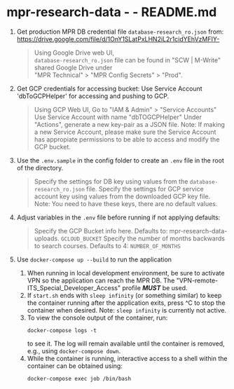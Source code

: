 # mpr-research-data - - README.md

1. Get production MPR DB credential file `database-research_ro.json` from:
   https://drive.google.com/file/d/1OnY1SLatPxLHN2iL2r1cidYEhVzMFIY-  
   > Using Google Drive web UI,  
   > `database-research_ro.json` file can be found in 
   > "SCW | M-Write" shared Google Drive under  
   > "MPR Technical" > "MPR Config Secrets" > "Prod".

2. Get GCP credentials for accessing bucket:
   Use Service Account 'dbToGCPHelper' for accessing and pushing to GCP.
   > Using GCP Web UI,
   > Go to "IAM & Admin" > "Service Accounts"
   > Use Service Account with name "dbTOGCPHelper"
   > Under "Actions", generate a new key-pair as a JSON file.
Note: If making a new Service Account, please make sure the Service Account has appropiate permissions to be able to access and modify the GCP bucket.

3. Use the `.env.sample` in the config folder to create an `.env` file in the root of the directory. 
   > Specify the settings for DB key using values from the `database-research_ro.json` file.
   > Specify the settings for GCP service account key using values from the downloaded GCP key file.
Note: You need to have these keys, there are no default values.

4. Adjust variables in the `.env` file before running if not applying defaults:
   > Specify the GCP Bucket info here. Defaults to: mpr-research-data-uploads.
      `GCLOUD_BUCKET`
   > Specify the number of months backwards to search courses. Defaults to 4:
      `NUMBER_OF_MONTHS` 

5. Use `docker-compose up --build` to run the application  
   1. When running in local development environment, be sure to
      activate VPN so the application can reach the MPR DB.  The
      "VPN-remote-ITS_Special_Developer_Access" profile **_MUST_** be used.
   2. If `start.sh` ends with `sleep infinity` (or something similar) to
      keep the container running after the application exits, press ^C
      to stop the container when desired.
      Note: `sleep infinity` is currently not active.
   3. To view the console output of the container, run:  
      ```
      docker-compose logs -t
      ```  
      to see it.  The log will remain available until the container is
      removed, e.g., using `docker-compose down`.
   4. While the container is running, interactive access to a shell
      within the container can be obtained using:  
      ```
      docker-compose exec job /bin/bash
      ```
